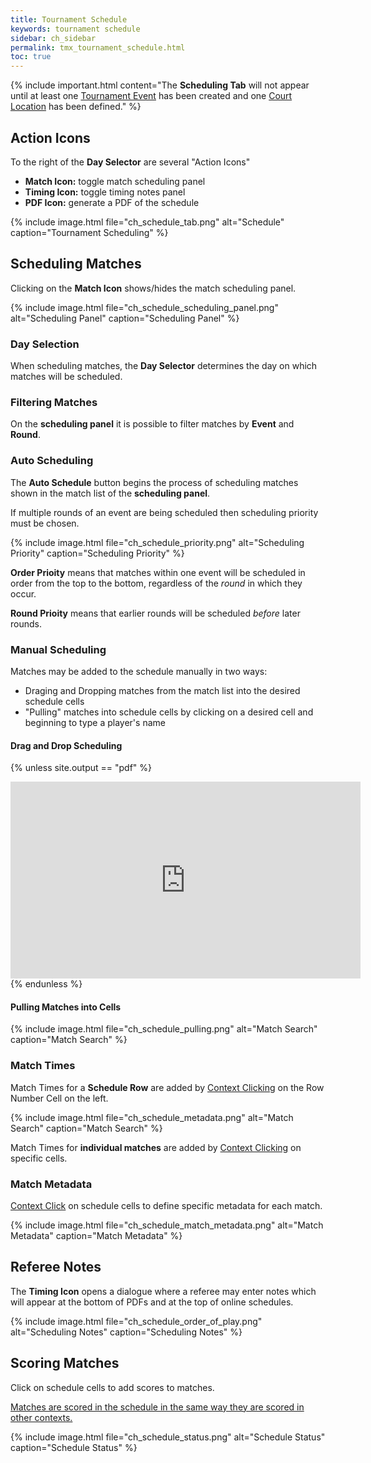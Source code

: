 ```yaml
---
title: Tournament Schedule
keywords: tournament schedule
sidebar: ch_sidebar
permalink: tmx_tournament_schedule.html
toc: true
---
```


{% include important.html content="The __Scheduling Tab__ will not appear until at least one [Tournament Event](tmx_events_management.html) has been created and one [Court Location](tmx_tournament_courts.html) has been defined." %}

## Action Icons

To the right of the __Day Selector__ are several "Action Icons"

* __Match Icon:__ toggle match scheduling panel
* __Timing Icon:__ toggle timing notes panel
* __PDF Icon:__ generate a PDF of the schedule

{% include image.html file="ch_schedule_tab.png" alt="Schedule" caption="Tournament Scheduling" %}


## Scheduling Matches

Clicking on the __Match Icon__ shows/hides the match scheduling panel.

{% include image.html file="ch_schedule_scheduling_panel.png" alt="Scheduling Panel" caption="Scheduling Panel" %}

### Day Selection

When scheduling matches, the __Day Selector__ determines the day on which matches will be scheduled.

### Filtering Matches

On the __scheduling panel__ it is possible to filter matches by __Event__ and __Round__.

### Auto Scheduling

The __Auto Schedule__ button begins the process of scheduling matches shown in the match list of the __scheduling panel__.

If multiple rounds of an event are being scheduled then scheduling priority must be chosen.

{% include image.html file="ch_schedule_priority.png" alt="Scheduling Priority" caption="Scheduling Priority" %}

__Order Prioity__ means that matches within one event will be scheduled in order from the top to the bottom, regardless of the _round_ in which they occur.

__Round Prioity__ means that earlier rounds will be scheduled _before_ later rounds.

### Manual Scheduling

Matches may be added to the schedule manually in two ways:
* Draging and Dropping matches from the match list into the desired schedule cells
* "Pulling" matches into schedule cells by clicking on a desired cell and beginning to type a player's name

#### Drag and Drop Scheduling
{% unless site.output == "pdf" %}
   <iframe width="560" height="315" src="https://www.youtube.com/embed/wr8Z4Pw9YqA" frameborder="0" allow="autoplay; encrypted-media" allowfullscreen></iframe>
{% endunless %}

#### Pulling Matches into Cells
{% include image.html file="ch_schedule_pulling.png" alt="Match Search" caption="Match Search" %}

### Match Times

Match Times for a __Schedule Row__ are added by [Context Clicking](tmx_fundamentals.html) on the Row Number Cell on the left.

{% include image.html file="ch_schedule_metadata.png" alt="Match Search" caption="Match Search" %}

Match Times for __individual matches__ are added by [Context Clicking](tmx_fundamentals.html) on specific cells.

### Match Metadata

[Context Click](tmx_fundamentals.html) on schedule cells to define specific metadata for each match.

{% include image.html file="ch_schedule_match_metadata.png" alt="Match Metadata" caption="Match Metadata" %}

## Referee Notes

The __Timing Icon__ opens a dialogue where a referee may enter notes which will appear at the bottom of PDFs and at the top of online schedules.

{% include image.html file="ch_schedule_order_of_play.png" alt="Scheduling Notes" caption="Scheduling Notes" %}

## Scoring Matches

Click on schedule cells to add scores to matches.

[Matches are scored in the schedule in the same way they are scored in other contexts.](tmx_tournament_scoring.html#score-entry)

{% include image.html file="ch_schedule_status.png" alt="Schedule Status" caption="Schedule Status" %}
